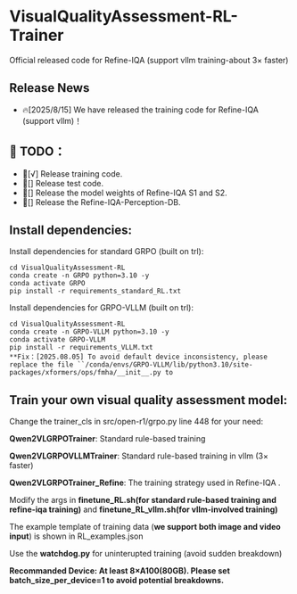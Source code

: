 # VisualQualityAssessment-RL-Trainer
Official released code for Refine-IQA (support vllm training-about 3× faster)

## Release News
- 🔥[2025/8/15] We have released the training code for Refine-IQA (support vllm)！





  
## 🔖 TODO：
- 🎯[√] Release training code.
- 🎯[] Release test code.
- 🎯[] Release the model weights of Refine-IQA S1 and S2.
- 🎯[] Release the Refine-IQA-Perception-DB.

## Install dependencies:
Install dependencies for standard GRPO (built on trl):
```shell
cd VisualQualityAssessment-RL
conda create -n GRPO python=3.10 -y
conda activate GRPO
pip install -r requirements_standard_RL.txt
```

Install dependencies for GRPO-VLLM (built on trl):
```shell
cd VisualQualityAssessment-RL
conda create -n GRPO-VLLM python=3.10 -y
conda activate GRPO-VLLM
pip install -r requirements_VLLM.txt
**Fix：[2025.08.05] To avoid default device inconsistency, please replace the file ``/conda/envs/GRPO-VLLM/lib/python3.10/site-packages/xformers/ops/fmha/__init__.py to
```

## Train your own visual quality assessment model:
Change the trainer_cls in src/open-r1/grpo.py line 448 for your need:

**Qwen2VLGRPOTrainer**: Standard rule-based training

**Qwen2VLGRPOVLLMTrainer**: Standard rule-based training in vllm (3× faster)

**Qwen2VLGRPOTrainer_Refine**: The training strategy used in Refine-IQA .

Modify the args in **finetune_RL.sh(for standard rule-based training and refine-iqa training)** and **finetune_RL_vllm.sh(for vllm-involved training)**

The example template of training data (**we support both image and video input**) is shown in RL_examples.json

Use the **watchdog.py** for uninterupted training (avoid sudden breakdown)

**Recommanded Device: At least 8×A100(80GB). Please set batch_size_per_device=1 to avoid potential breakdowns.**
